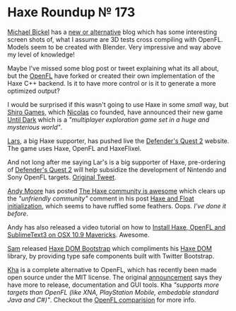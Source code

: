 [_template]: roundup.html
# Haxe Roundup № 173

[Michael Bickel][link 1] has a [new or alternative][link 2] blog which has some interesting screen shots of, what I assume are 3D tests cross compiling with OpenFL. Models seem to be created with Blender. Very impressive and way above my level of knowledge!

Maybe I've missed some blog post or tweet explaining what its all about, but the [OpenFL][link 3] have forked or created their own implementation of the Haxe C++ backend. Is it to have more control or is it to generate a more optimized output?

I would be surprised if this wasn't going to use Haxe in some *small* way, but [Shiro Games][link 4], which [Nicolas][link 5] co founded, have announced their new game [Until Dark][link 6] which is a *"multiplayer exploration game set in a huge and mysterious world"*.

[Lars][link 7], a big Haxe supporter, has pushed live the [Defender's Quest 2][link 8] website. The game uses Haxe, OpenFL and HaxeFlixel.

And not long after me saying Lar's is a big supporter of Haxe, pre-ordering of [Defender's Quest 2][link 9] will help subsidize the development of Nintendo and Sony OpenFL targets. [Original Tweet][link 10].

[Andy Moore][link 11] has posted [The Haxe community is awesome][link 12] which clears up the *"unfriendly community"* comment in his post [Haxe and Float initialization][link 13], which seems to have ruffled some feathers. Oops. *I've done it before*.

Andy has also released a video tutorial on how to [Install Haxe, OpenFL and SublimeText3 on OSX 10.9 Mavericks][link 14]. Awesome.

[Sam][link 15] released [Haxe DOM Bootstrap][link 16] which compliments his [Haxe DOM][link 17] library, by providing type safe components built with Twitter Bootstrap.

[Kha][link 18] is a complete alternative to OpenFL, which has recently been made open source under the MIT license. The original [announcement][link 19] says they have more to release, documentation and GUI tools. Kha *"supports more targets than OpenFL (like XNA, PlayStation Mobile, embedable standard Java and C#)"*. Checkout the [OpenFL comparision][link 20] for more info.

[link 1]: https://twitter.com/dazKind "Michael Bickel"
[link 2]: http://developium.tumblr.com/ "new or alternative"
[link 3]: https://twitter.com/Open_FL "OpenFL"
[link 4]: https://twitter.com/shirogames "Shiro Games"
[link 5]: https://twitter.com/ncannasse "Nicolas"
[link 6]: http://untildark.net/ "Until Dark"
[link 7]: https://plus.google.com/112581487523380305061 "Lars"
[link 8]: http://www.defendersquest.com/2/ "Defender&#8217;s Quest 2"
[link 9]: http://www.defendersquest.com/2/?page=preorder "Defender&#8217;s Quest 2"
[link 10]: https://twitter.com/larsiusprime/status/395625439365840896 "Original Tweet"
[link 11]: https://twitter.com/Capn_Andy "Andy Moore"
[link 12]: http://www.andymoore.ca/2013/10/the-haxe-community-is-awesome/ "The Haxe community is awesome"
[link 13]: http://www.andymoore.ca/2013/10/haxe-and-float-initialization/ "Haxe and Float initialization"
[link 14]: http://mattwallace.me/post/65339168065/a-simple-and-quick-tutorial-on-how-to-install "Install Haxe, OpenFL and SublimeText3 on OSX 10.9 Mavericks"
[link 15]: https://plus.google.com/108414008450160689587 "Sam"
[link 16]: https://github.com/Blank101/haxe-dom-bootstrap "Haxe DOM Bootstrap"
[link 17]: https://github.com/Blank101/haxe-dom "Haxe DOM"
[link 18]: http://kha.ktxsoftware.com/ "Kha"
[link 19]: https://plus.google.com/109069709884946079690/posts/ScYLzuD7yW7 "announcement"
[link 20]: https://github.com/KTXSoftware/Kha/wiki/OpenFL "OpenFL comparision"

